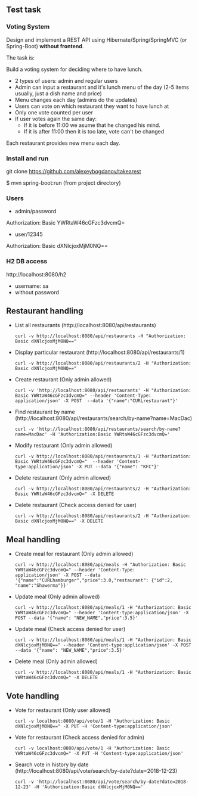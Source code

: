 ## Test task
### Voting System

Design and implement a REST API using Hibernate/Spring/SpringMVC (or Spring-Boot) **without frontend**.

The task is:

Build a voting system for deciding where to have lunch.

 * 2 types of users: admin and regular users
 * Admin can input a restaurant and it's lunch menu of the day (2-5 items usually, just a dish name and price)
 * Menu changes each day (admins do the updates)
 * Users can vote on which restaurant they want to have lunch at
 * Only one vote counted per user
 * If user votes again the same day:
    - If it is before 11:00 we asume that he changed his mind.
    - If it is after 11:00 then it is too late, vote can't be changed

Each restaurant provides new menu each day.

### Install and run

git clone https://github.com/alexeybogdanov/takearest

$ mvn spring-boot:run (from project directory)

### Users
* admin/password 

Authorization: Basic YWRtaW46cGFzc3dvcmQ=

* user/12345

Authorization: Basic dXNlcjoxMjM0NQ==

### H2 DB access
http://localhost:8080/h2

* username: sa
* without password

## Restaurant handling 

* List all restaurants (http://localhost:8080/api/restaurants)

    `curl -v http://localhost:8080/api/restaurants -H "Authorization: Basic dXNlcjoxMjM0NQ=="`
 

* Display particular restaurant (http://localhost:8080/api/restaurants/1)

    `curl -v http://localhost:8080/api/restaurants/2 -H "Authorization: Basic dXNlcjoxMjM0NQ=="`
    
* Create restaurant (Only admin allowed)

    `curl -v 'http://localhost:8080/api/restaurants' -H "Authorization: Basic YWRtaW46cGFzc3dvcmQ=" --header 'Content-Type:    application/json' -X POST  --data '{"name":"CURLrestaurant"}'` 
    
* Find restaurant by name (http://localhost:8080/api/restaurants/search/by-name?name=MacDac)

    `curl -v 'http://localhost:8080/api/restaurants/search/by-name?name=MacDac' -H 'Authorization:Basic YWRtaW46cGFzc3dvcmQ='`    
    
* Modify restaurant (Only admin allowed)

    `curl -v http://localhost:8080/api/restaurants/1 -H "Authorization: Basic YWRtaW46cGFzc3dvcmQ="  --header 'Content-type:application/json' -X PUT --data '{"name": "KFC"}'`
     

* Delete restaurant (Only admin allowed)

    `curl -v http://localhost:8080/api/restaurants/2 -H "Authorization: Basic YWRtaW46cGFzc3dvcmQ=" -X DELETE`
   
* Delete restaurant (Check access denied for user)  

    `curl -v http://localhost:8080/api/restaurants/2 -H "Authorization: Basic dXNlcjoxMjM0NQ==" -X DELETE`

## Meal handling

* Create meal for restaurant (Only admin allowed)

    `curl -v http://localhost:8080/api/meals -H "Authorization: Basic YWRtaW46cGFzc3dvcmQ=" --header 'Content-Type:           application/json' -X POST --data '{"name":"CURLhamburger","price":3.0,"restaurant": {"id":2, "name":"Shawerma"}}'`
  
* Update meal (Only admin allowed)

    `curl -v http://localhost:8080/api/meals/1 -H "Authorization: Basic YWRtaW46cGFzc3dvcmQ=" --header 'Content-type:application/json' -X POST --data '{"name": "NEW_NAME","price":3.5}'`
    
* Update meal (Check access denied for user)

    `curl -v http://localhost:8080/api/meals/1 -H "Authorization: Basic dXNlcjoxMjM0NQ==" --header 'Content-type:application/json' -X POST --data '{"name": "NEW_NAME","price":3.5}'`    
  
  
* Delete meal (Only admin allowed)

    `curl -v http://localhost:8080/api/meals/1 -H "Authorization: Basic YWRtaW46cGFzc3dvcmQ=" -X DELETE`
    
## Vote handling

* Vote for restaurant (Only user allowed)

    `curl -v localhost:8080/api/vote/1 -H "Authorization: Basic dXNlcjoxMjM0NQ==" -X PUT -H 'Content-type:application/json'`
    
* Vote for restaurant (Check access denied for admin)

    `curl -v localhost:8080/api/vote/1 -H "Authorization: Basic YWRtaW46cGFzc3dvcmQ=" -X PUT -H 'Content-type:application/json'`    

* Search vote in history by date (http://localhost:8080/api/vote/search/by-date?date=2018-12-23)

    `curl -v 'http://localhost:8080/api/vote/search/by-date?date=2018-12-23' -H 'Authorization:Basic dXNlcjoxMjM0NQ=='`


